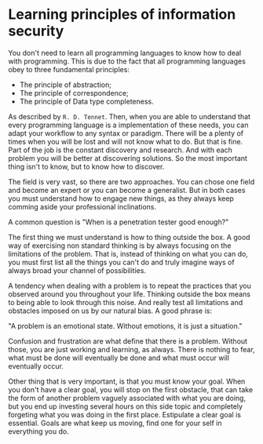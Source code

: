 # Learning principles of information security
You don't need to learn all programming languages to know how to deal with programming. This is due to the fact that all programming languages obey to three fundamental principles:

- The principle of abstraction;
- The principle of correspondence;
- The principle of Data type completeness.

As described by `R. D. Tennet`. Then, when you are able to understand that every programming language is a implementation of these needs, you can adapt your workflow to any syntax or paradigm. There will be a plenty of times when you will be lost and will not know what to do. But that is fine. Part of the job is the constant discovery and research. And with each problem you will be better at discovering solutions. So the most important thing isn't to know, but to know how to discover.

The field is very vast, so there are two approaches. You can chose one field and become an expert or you can become a generalist. But in both cases you must understand how to engage new things, as they always keep comming aside your professional inclinations.

A common question is "When is a penetration tester good enough?"

The first thing we must understand is how to thing outside the box. A good way of exercising non standard thinking is by always focusing on the limitations of the problem. That is, instead of thinking on what you can do, you must first list all the things you can't do and truly imagine ways of always broad your channel of possibilities.

A tendency when dealing with a problem is to repeat the practices that you observed around you throughout your life. Thinking outside the box means to being able to look through this noise. And really test all limitations and obstacles imposed on us by our natural bias. A good phrase is:

"A problem is an emotional state. Without emotions, it is just a situation."

Confusion and frustration are what define that there is a problem. Without those, you are just working and learning, as always. There is nothing to fear, what must be done will eventually be done and what must occur will eventually occur.

Other thing that is very important, is that you must know your goal. When you don't have a clear goal, you will stop on the first obstacle, that can take the form of another problem vaguely associated with what you are doing, but you end up investing several hours on this side topic and completely forgeting what you was doing in the first place. Estipulate a clear goal is essential. Goals are what keep us moving, find one for your self in everything you do.
